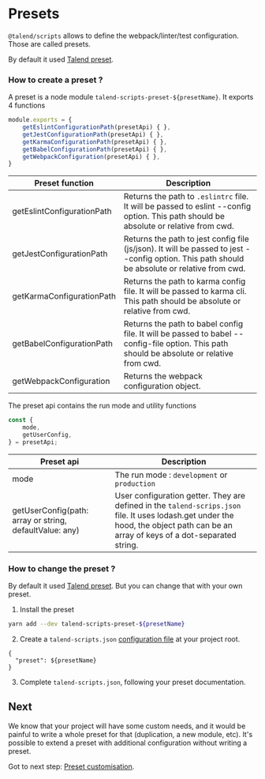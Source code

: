 # Presets

`@talend/scripts` allows to define the webpack/linter/test configuration. Those are called presets.

By default it used [Talend preset](../preset/README.md).

### How to create a preset ?

A preset is a node module `talend-scripts-preset-${presetName}`. It exports 4 functions

```javascript
module.exports = {
	getEslintConfigurationPath(presetApi) { },
	getJestConfigurationPath(presetApi) { },
	getKarmaConfigurationPath(presetApi) { },
	getBabelConfigurationPath(presetApi) { },
	getWebpackConfiguration(presetApi) { },
}
```
| Preset function | Description |
|---|---|
| getEslintConfigurationPath | Returns the path to `.eslintrc` file. It will be passed to eslint --config option. This path should be absolute or relative from cwd. |
| getJestConfigurationPath | Returns the path to jest config file (js/json). It will be passed to jest --config option. This path should be absolute or relative from cwd. |
| getKarmaConfigurationPath | Returns the path to karma config file. It will be passed to karma cli. This path should be absolute or relative from cwd. |
| getBabelConfigurationPath | Returns the path to babel config file. It will be passed to babel --config-file option. This path should be absolute or relative from cwd. |
| getWebpackConfiguration | Returns the webpack configuration object. |

The preset api contains the run mode and utility functions

```javascript
const {
	mode,
	getUserConfig,
} = presetApi;
```

| Preset api | Description |
|---|---|
| mode | The run mode : `development` or `production` |
| getUserConfig(path: array or string, defaultValue: any) | User configuration getter. They are defined in the `talend-scrips.json` file. It uses lodash.get under the hood, the object path can be an array of keys of a dot-separated string. |

### How to change the preset ?

By default it used [Talend preset](../preset/README.md). But you can change that with your own preset.

1. Install the preset

```bash
yarn add --dev talend-scripts-preset-${presetName}
```

2. Create a `talend-scripts.json` [configuration file](./customisation.md) at your project root.

```
{
  "preset": ${presetName}
}
```

3. Complete `talend-scripts.json`, following your preset documentation.

## Next

We know that your project will have some custom needs, and it would be painful to write a whole preset for that (duplication, a new module, etc).
It's possible to extend a preset with additional configuration without writing a preset.

Got to next step: [Preset customisation](./customisation.md).
